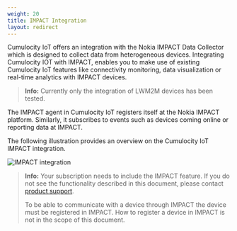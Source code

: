 ```yaml
---
weight: 20
title: IMPACT Integration
layout: redirect
---
```


Cumulocity IoT offers an integration with the Nokia IMPACT Data Collector which is designed to collect data from heterogeneous devices. Integrating Cumulocity IOT with IMPACT, enables you to make use of existing Cumulocity IoT features like connectivity monitoring, data visualization or real-time analytics with IMPACT devices.

>**Info:** Currently only the integration of LWM2M devices has been tested.

The IMPACT agent in Cumulocity IoT registers itself at the Nokia IMPACT platform. Similarly, it subscribes to events such as devices coming online or reporting data at IMPACT.

The following illustration provides an overview on the Cumulocity IoT IMPACT integration.

<img src="/images/device-protocols/impact/impact-integration.png" alt="IMPACT integration" style="max-width: 100%">

>**Info:** Your subscription needs to include the IMPACT feature. If you do not see the functionality described in this document, please contact [product support](/about-doc/contacting-support).
>
>To be able to communicate with a device through IMPACT the device must be registered in IMPACT. How to register a device in IMPACT is not in the scope of this document.
